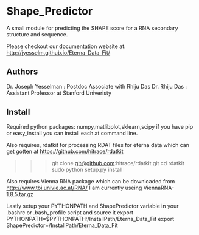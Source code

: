 Shape_Predictor
===============
A small module for predicting the SHAPE score for a RNA secondary structure and sequence.

Please checkout our documentation website at: http://jyesselm.github.io/Eterna_Data_Fit/ 

Authors
------
Dr. Joseph Yesselman : Postdoc Associate with Rhiju Das 
Dr. Rhiju Das : Assistant Professor at Stanford Univeristy 

Install
------
Required python packages: numpy,matlibplot,sklearn,scipy if you have pip or easy_install you can install each at command line.

Also requires, rdatkit for processing RDAT files for eterna data which can get gotten at https://github.com/hitrace/rdatkit
>>>git clone git@github.com:hitrace/rdatkit.git
>>>cd rdatkit
>>>sudo python setup.py install

Also requires Vienna RNA package which can be downloaded from http://www.tbi.univie.ac.at/RNA/
I am currently useing ViennaRNA-1.8.5.tar.gz

Lastly setup your PYTHONPATH and ShapePredictor variable in your .bashrc or .bash_profile script and source it
export PYTHONPATH=$PYTHONPATH:/InstallPath/Eterna_Data_Fit
export ShapePredictor=/InstallPath/Eterna_Data_Fit



